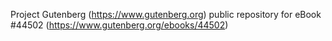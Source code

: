 Project Gutenberg (https://www.gutenberg.org) public repository for eBook #44502 (https://www.gutenberg.org/ebooks/44502)
